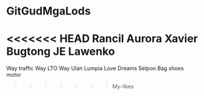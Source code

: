 # GitGudMgaLods

<<<<<<< HEAD
Rancil Aurora
Xavier Bugtong
JE Lawenko
=======
Way traffic
Way LTO
Way Ulan
Lumpia
Love
Dreams
Selpon
Bag
shoes
motor

>>>>>>> My-likes

